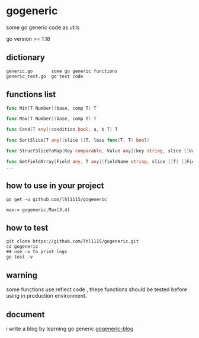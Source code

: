 # gogeneric
some go generic code as utils

go version >= 1.18

## dictionary
```
generic.go       some go generic functions
generic_test.go  go test code
```

## functions list
``` go
func Min[T Number](base, comp T) T

func Max[T Number](base, comp T) T

func Cond[T any](condition bool, a, b T) T 

func SortSlice[T any](slice []T, less func(T, T) bool) 

func StructSliceToMap[Key comparable, Value any](key string, slice []Value) map[Key]Value 

func GetFieldArray[Field any, T any](fieldName string, slice []T) []Field 
...
```


## how to use in your project
```
go get -u github.com/lhl1115/gogeneric

max:= gogeneric.Max(3,4)
```

## how to test 
```
git clone https://github.com/lhl1115/gogeneric.git
cd gogeneric
## use -v to print logs
go test -v 
```

## warning
some functions use reflect code , these functions should be tested before using in production environment.

## document
i write a blog by learning go generic [gogeneric-blog](https://liuhouliang.com/post/gogeneric_01/)

